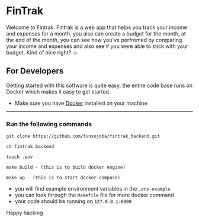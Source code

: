 # FinTrak

Welcome to Fintrak. Fintrak is a web app that helps you track your income and expenses for a month, you also can create a budget for the month, at the end of the month, you can see how you've perfromed by comparing your income and expenses and also see if you were able to stick with your budget. Kind of nice right? ☺️


## For Developers
Getting started with this software is quite easy, the entire code base runs on Docker which makes it easy to get started.
- Make sure you have [Docker](https://www.docker.com/products/docker-desktop) installed on your machine
___
### Run the following commands
```
git clone https://github.com/funsojoba/fintrak_backend.git

cd fintrak_backend

touch .env

make build - (this is to build docker engine)

make up - (this is to start docker-compose)
```

- you will find example environment variables in the `.env-example`
- you can look through the `Makefile` file for more docker command
- your code should be running on `127.0.0.1:8000`

Happy hacking 
